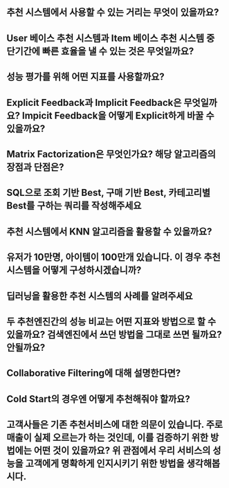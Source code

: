 ## 추천 시스템에서 사용할 수 있는 거리는 무엇이 있을까요?
## User 베이스 추천 시스템과 Item 베이스 추천 시스템 중 단기간에 빠른 효율을 낼 수 있는 것은 무엇일까요?
## 성능 평가를 위해 어떤 지표를 사용할까요?
## Explicit Feedback과 Implicit Feedback은 무엇일까요? Impicit Feedback을 어떻게 Explicit하게 바꿀 수 있을까요?
## Matrix Factorization은 무엇인가요? 해당 알고리즘의 장점과 단점은?
## SQL으로 조회 기반 Best, 구매 기반 Best, 카테고리별 Best를 구하는 쿼리를 작성해주세요
## 추천 시스템에서 KNN 알고리즘을 활용할 수 있을까요?
## 유저가 10만명, 아이템이 100만개 있습니다. 이 경우 추천 시스템을 어떻게 구성하시겠습니까?
## 딥러닝을 활용한 추천 시스템의 사례를 알려주세요
## 두 추천엔진간의 성능 비교는 어떤 지표와 방법으로 할 수 있을까요? 검색엔진에서 쓰던 방법을 그대로 쓰면 될까요? 안될까요?
## Collaborative Filtering에 대해 설명한다면?
## Cold Start의 경우엔 어떻게 추천해줘야 할까요?
## 고객사들은 기존 추천서비스에 대한 의문이 있습니다. 주로 매출이 실제 오르는가 하는 것인데, 이를 검증하기 위한 방법에는 어떤 것이 있을까요? 위 관점에서 우리 서비스의 성능을 고객에게 명확하게 인지시키기 위한 방법을 생각해봅시다.
